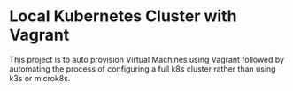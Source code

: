 # Local Kubernetes Cluster with Vagrant
This project is to auto provision Virtual Machines using Vagrant followed by automating the process of configuring a full k8s cluster rather than using k3s or microk8s.